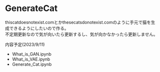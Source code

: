# GenerateCat
thiscatdoesnotexist.comとかthesecatsdonotexist.comのように手元で猫を生成できるようにしたいので作る。<br>
不定期更新なので気が向いたら更新するし、気が向かなかったら更新しません。<br>

内容予定(2023/9/11)<br>
- What_is_GAN.ipynb<br>
- What_is_VAE.ipynb<br>
- Generate_Cat.ipynb<br>
